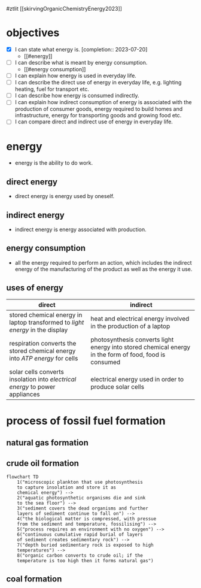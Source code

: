 #ztlit 
[[skirvingOrganicChemistryEnergy2023]]
# objectives
- [x] I can state what energy is.  [completion:: 2023-07-20]
	- [[#energy]]
- [ ] I can describe what is meant by energy consumption.
	- [[#energy consumption]]
- [ ] I can explain how energy is used in everyday life.
- [ ] I can describe the direct use of energy in everyday life, e.g. lighting heating, fuel for transport etc.
- [ ] I can describe how energy is consumed indirectly.
- [ ] I can explain how indirect consumption of energy is associated with the production of consumer goods, energy required to build homes and infrastructure, energy for transporting goods and growing food etc.
- [ ] I can compare direct and indirect use of energy in everyday life.
# energy
- energy is the ability to do work.
## direct energy
- direct energy is energy used by oneself.
## indirect energy
- indirect energy is energy associated with production.
## energy consumption
- all the energy required to perform an action, which includes the indirect energy of the manufacturing of the product as well as the energy it use.
## uses of energy

| direct | indirect |
| --- | ---|
|stored chemical energy in laptop transformed to _light energy_ in the display| heat and electrical energy involved in the production of a laptop|
|respiration converts the stored chemical energy into _ATP energy_ for cells|photosynthesis converts light energy into stored chemical energy in the form of food, food is consumed|
|solar cells converts insolation into _electrical energy_ to power appliances|electrical energy used in order to produce solar cells|

# process of fossil fuel formation
## natural gas formation
## crude oil formation
```mermaid
flowchart TD
	1("microscopic plankton that use photosynthesis 
	to capture insolation and store it as
	chemical energy") -->
	2("aquatic photosynthetic organisms die and sink
	to the sea floor") -->
	3("sediment covers the dead organisms and further
	layers of sediment continue to fall on") -->
	4("the biological matter is compressed, with pressue
	from the sediment and temperature, fossilising") -->
	5("process requires an environment with no oxygen") -->
	6("continuous cumulative rapid burial of layers
	of sediment creates sedimentary rock") -->
	7("depth buried sedimentary rock is exposed to high
	temperatures") -->
	8("organic carbon converts to crude oil; if the
	temperature is too high then it forms natural gas")
```
## coal formation